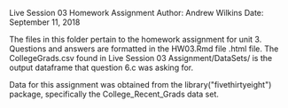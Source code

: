 Live Session 03 Homework Assignment
Author: Andrew Wilkins
Date: September 11, 2018

The files in this folder pertain to the homework assignment for unit 3.
Questions and answers are formatted in the HW03.Rmd file .html file.
The CollegeGrads.csv found in Live Session 03 Assignment/DataSets/ is
the output dataframe that question 6.c was asking for.

Data for this assignment was obtained from the library("fivethirtyeight")
package, specifically the College_Recent_Grads data set.
